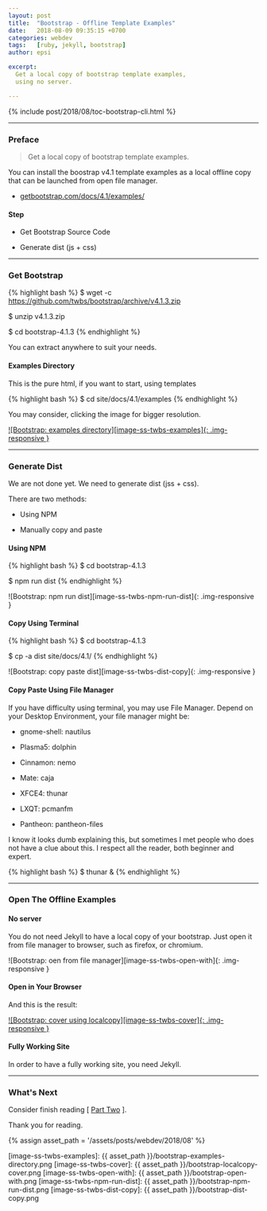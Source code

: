 ```yaml
---
layout: post
title:  "Bootstrap - Offline Template Examples"
date:   2018-08-09 09:35:15 +0700
categories: webdev
tags:   [ruby, jekyll, bootstrap]
author: epsi

excerpt:
  Get a local copy of bootstrap template examples,
  using no server.

---
```


{% include post/2018/08/toc-bootstrap-cli.html %}

-- -- --

### Preface

> Get a local copy of bootstrap template examples.

You can install the boostrap v4.1 template examples
as a local offline copy that can be launched from open file manager.

*	[getbootstrap.com/docs/4.1/examples/](https://getbootstrap.com/docs/4.1/examples/)

#### Step

*	Get Bootstrap Source Code

*	Generate dist (js + css)

-- -- --

### Get Bootstrap

{% highlight bash %}
$ wget -c https://github.com/twbs/bootstrap/archive/v4.1.3.zip

$ unzip v4.1.3.zip

$ cd bootstrap-4.1.3
{% endhighlight %}

You can extract anywhere to suit your needs.

#### Examples Directory

This is the pure html, if you want to start, using templates

{% highlight bash %}
$ cd site/docs/4.1/examples
{% endhighlight %}

You may consider, clicking the image for bigger resolution.

[![Bootstrap: examples directory][image-ss-twbs-examples]{: .img-responsive }][photo-ss-twbs-examples]

-- -- --

### Generate Dist

We are not done yet.
We need to generate dist (jss + css).

There are two methods: 

*	Using NPM

*	Manually copy and paste

#### Using NPM

{% highlight bash %}
$ cd bootstrap-4.1.3

$ npm run dist
{% endhighlight %}

![Bootstrap: npm run dist][image-ss-twbs-npm-run-dist]{: .img-responsive }

#### Copy Using Terminal

{% highlight bash %}
$ cd bootstrap-4.1.3

$ cp -a dist site/docs/4.1/
{% endhighlight %}

![Bootstrap: copy paste dist][image-ss-twbs-dist-copy]{: .img-responsive }

#### Copy Paste Using File Manager

If you have difficulty using terminal,
you may use File Manager.
Depend on your Desktop Environment,
your file manager might be:

*	gnome-shell: nautilus

*	Plasma5: dolphin

*	Cinnamon: nemo

*	Mate: caja

*	XFCE4: thunar

*	LXQT: pcmanfm

*	Pantheon: pantheon-files

I know it looks dumb explaining this,
but sometimes I met people who does not have a clue about this.
I respect all the reader, both beginner and expert.

{% highlight bash %}
$ thunar &
{% endhighlight %}

-- -- --

###	Open The Offline Examples

#### No server

You do not need Jekyll to have a local copy of your bootstrap.
Just open it from file manager to browser, such as firefox, or chromium.

![Bootstrap: oen from file manager][image-ss-twbs-open-with]{: .img-responsive }

#### Open in Your Browser

And this is the result:

[![Bootstrap: cover using localcopy][image-ss-twbs-cover]{: .img-responsive }][photo-ss-twbs-cover]

#### Fully Working Site

In order to have a fully working site, you need Jekyll.

-- -- --

### What's Next

Consider finish reading [ [Part Two][local-part-two] ].

Thank you for reading.

[//]: <> ( -- -- -- links below -- -- -- )

{% assign asset_path = '/assets/posts/webdev/2018/08' %}

[local-part-two]:	/webdev/2018/08/10/bootstrap-cli.html

[image-ss-twbs-examples]:       {{ asset_path }}/bootstrap-examples-directory.png
[image-ss-twbs-cover]:          {{ asset_path }}/bootstrap-localcopy-cover.png
[image-ss-twbs-open-with]:      {{ asset_path }}/bootstrap-open-with.png
[image-ss-twbs-npm-run-dist]:   {{ asset_path }}/bootstrap-npm-run-dist.png
[image-ss-twbs-dist-copy]:      {{ asset_path }}/bootstrap-dist-copy.png

[photo-ss-twbs-cover]:          https://photos.google.com/share/AF1QipMCFikwVY_d7DR9OMOmp-t4qwKDgluWO9lU6qK01_y9IUYA7eorvCdHkmRrRxnatA/photo/AF1QipNr-NHrZmWFQ38-cSwmnq9O8JQibSS8HGgcHUZ0?key=U2l0bFJCRFZuY00xOUlCeUhiRGVEOTJESVo5MmFR
[photo-ss-twbs-examples]:       https://photos.google.com/share/AF1QipMCFikwVY_d7DR9OMOmp-t4qwKDgluWO9lU6qK01_y9IUYA7eorvCdHkmRrRxnatA/photo/AF1QipN1pglfVjhERNLs0ETKnBXiDVFJeTBr7qZIMqpw?key=U2l0bFJCRFZuY00xOUlCeUhiRGVEOTJESVo5MmFR
